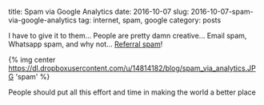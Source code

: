 title: Spam via Google Analytics
date: 2016-10-07
slug: 2016-10-07-spam-via-google-analytics
tag: internet, spam, google
category: posts

I have to give it to them... People are pretty damn creative... Email spam, Whatsapp spam, and why not... [Referral spam](https://en.wikipedia.org/wiki/Referer_spam)!

{% img center https://dl.dropboxusercontent.com/u/14814182/blog/spam_via_analytics.JPG 'spam' %}

People should put all this effort and time in making the world a better place

